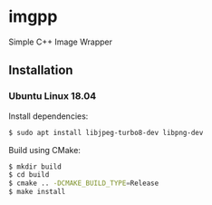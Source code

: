 # imgpp
Simple C++ Image Wrapper

## Installation
### Ubuntu Linux 18.04
Install dependencies:

```bash
$ sudo apt install libjpeg-turbo8-dev libpng-dev
```

Build using CMake:
```bash
$ mkdir build
$ cd build
$ cmake .. -DCMAKE_BUILD_TYPE=Release
$ make install
```
